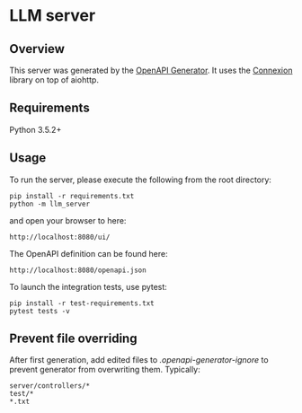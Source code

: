 # LLM server

## Overview
This server was generated by the [OpenAPI Generator](https://openapi-generator.tech). It uses the
[Connexion](https://github.com/zalando/connexion) library on top of aiohttp.

## Requirements
Python 3.5.2+

## Usage
To run the server, please execute the following from the root directory:

```
pip install -r requirements.txt
python -m llm_server
```

and open your browser to here:

```
http://localhost:8080/ui/
```

The OpenAPI definition can be found here:

```
http://localhost:8080/openapi.json
```

To launch the integration tests, use pytest:
```
pip install -r test-requirements.txt
pytest tests -v
```

## Prevent file overriding

After first generation, add edited files to _.openapi-generator-ignore_ to prevent generator from overwriting them. Typically:
```
server/controllers/*
test/*
*.txt
```
